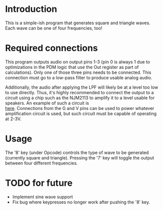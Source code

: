 # Introduction

This is a simple-ish program that generates square and triangle waves. 
Each wave can be one of four frequencies, too!

# Required connections

This program outputs audio on output pins 1-3 (pin 0 is always 1 due to optimizations in the
PDM logic that use the Out register as part of calculations). Only one of those three pins
needs to be connected. This connection must go to a low-pass filter to produce usable analog
audio.

Additionally, the audio after applying the LPF will likely be at a level too low to use directly.
Thus, it's highly recommended to connect the output to a circuit using a chip such as the NJM2113
to amplify it to a level usable for speakers. An example of such a circuit is  
[here](https://faculty.weber.edu/fonbrown/ee3710/lab8.pdf). Connections from the G and V pins
can be used to power whatever amplification circuit is used, but such circuit must be capable
of operating at 2-3V.

# Usage

The '8' key (under Opcode) controls the type of wave to be generated (currently square and triangle).
Pressing the '7' key will toggle the output between four different frequencies.

# TODO for future

* Implement sine wave support
* Fix bug where keypresses no longer work after pushing the '8' key.
